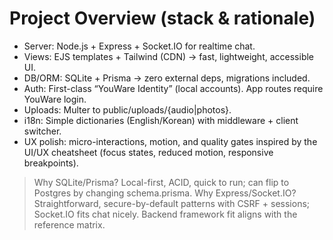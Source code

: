 # Project Overview (stack & rationale)

- Server: Node.js + Express + Socket.IO for realtime chat.
- Views: EJS templates + Tailwind (CDN) → fast, lightweight, accessible UI.
- DB/ORM: SQLite + Prisma → zero external deps, migrations included.
- Auth: First-class “YouWare Identity” (local accounts). App routes require YouWare login.
- Uploads: Multer to public/uploads/{audio|photos}.
- i18n: Simple dictionaries (English/Korean) with middleware + client switcher.
- UX polish: micro-interactions, motion, and quality gates inspired by the UI/UX cheatsheet (focus states, reduced motion, responsive breakpoints).


> Why SQLite/Prisma? Local-first, ACID, quick to run; can flip to Postgres by changing schema.prisma.
> Why Express/Socket.IO? Straightforward, secure-by-default patterns with CSRF + sessions; Socket.IO fits chat nicely. Backend framework fit aligns with the reference matrix.
